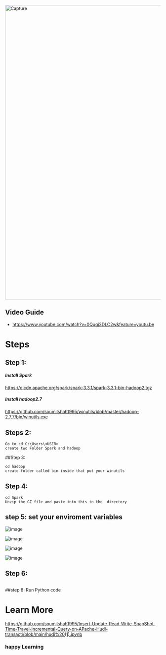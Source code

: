 <img width="949" alt="Capture" src="https://user-images.githubusercontent.com/39345855/209449805-91be2bb6-05fa-48b8-9963-d2ea40b39e25.PNG">


## Video Guide
* https://www.youtube.com/watch?v=0Quqj3DLC2w&feature=youtu.be


# Steps 

## Step 1: 

##### Install Spark 
https://dlcdn.apache.org/spark/spark-3.3.1/spark-3.3.1-bin-hadoop2.tgz

##### Install hadoop2.7
https://github.com/soumilshah1995/winutils/blob/master/hadoop-2.7.7/bin/winutils.exe

## Steps 2:
```
Go to cd C:\Users\<USER>
create two Folder Spark and hadoop
```

##Step 3: 
```
cd hadoop 
create folder called bin inside that put your winutils
```

## Step 4:
```
cd Spark
Unzip the GZ file and paste into this in the  directory 
```
## step 5: set your enviroment variables 

![image](https://user-images.githubusercontent.com/39345855/209449964-16a16aac-a64b-466e-a25c-d33b4eb79f1b.png)


![image](https://user-images.githubusercontent.com/39345855/209450008-838be589-f5f2-4765-95df-9a54520f9314.png)



![image](https://user-images.githubusercontent.com/39345855/209450037-7cb25aba-f2ac-46bd-b79e-6cfc4d3f6edd.png)


![image](https://user-images.githubusercontent.com/39345855/209450053-a33e0712-19cd-40a5-a2be-34de6a994ac6.png)


## Step 6:
```pip3 install pyspark 
```

##step 8: Run Python code 


# Learn More
https://github.com/soumilshah1995/Insert-Update-Read-Write-SnapShot-Time-Travel-incremental-Query-on-APache-Hudi-transacti/blob/main/hudi%20(1).ipynb

### happy Learning 

